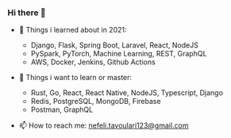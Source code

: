 ### Hi there 👋

- 🔭 Things i learned about in 2021:
  -  Django, Flask, Spring Boot, Laravel, React, NodeJS
  -  PySpark, PyTorch, Machine Learning, REST, GraphQL
  -  AWS, Docker, Jenkins, Github Αctions

- :dart: Things i want to learn or master:
  -  Rust, Go, React, React Native, NodeJS, Typescript, Django
  -  Redis, PostgreSQL, MongoDB, Firebase
  -  Postman, GraphQL

- 📫 How to reach me: nefeli.tavoulari123@gmail.com
